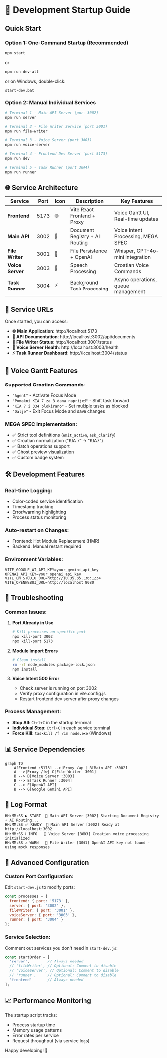 # 🚀 Development Startup Guide

## Quick Start

### Option 1: One-Command Startup (Recommended)
```bash
npm start
```
or
```bash
npm run dev-all
```
or on Windows, double-click:
```
start-dev.bat
```

### Option 2: Manual Individual Services
```bash
# Terminal 1 - Main API Server (port 3002)
npm run server

# Terminal 2 - File Writer Service (port 3001)  
npm run file-writer

# Terminal 3 - Voice Server (port 3003)
npm run voice-server

# Terminal 4 - Frontend Dev Server (port 5173)
npm run dev

# Terminal 5 - Task Runner (port 3004)
npm run runner
```

## 🌐 Service Architecture

| Service | Port | Icon | Description | Key Features |
|---------|------|------|-------------|--------------|
| **Frontend** | 5173 | 🌐 | Vite React Frontend + Proxy | Voice Gantt UI, Real-time updates |
| **Main API** | 3002 | 🚀 | Document Registry + AI Routing | Voice Intent Processing, MEGA SPEC |
| **File Writer** | 3001 | 💾 | File Persistence + OpenAI | Whisper, GPT-4o-mini integration |
| **Voice Server** | 3003 | 🎤 | Speech Processing | Croatian Voice Commands |
| **Task Runner** | 3004 | ⚡ | Background Task Processing | Async operations, queue management |

## 🎯 Service URLs

Once started, you can access:

- **🌐 Main Application**: http://localhost:5173
- **🚀 API Documentation**: http://localhost:3002/api/documents
- **💾 File Writer Status**: http://localhost:3001/status
- **🎤 Voice Server Health**: http://localhost:3003/health
- **⚡ Task Runner Dashboard**: http://localhost:3004/status

## 🎤 Voice Gantt Features

### Supported Croatian Commands:
- `"Agent"` - Activate Focus Mode
- `"Pomakni KIA 7 za 3 dana naprijed"` - Shift task forward
- `"KIA 7 i 334 blokirano"` - Set multiple tasks as blocked  
- `"Dalje"` - Exit Focus Mode and save changes

### MEGA SPEC Implementation:
- ✅ Strict tool definitions (`emit_action`, `ask_clarify`)
- ✅ Croatian normalization ("KIA 7" → "KIA7")
- ✅ Batch operations support
- ✅ Ghost preview visualization
- ✅ Custom badge system

## 🛠 Development Features

### Real-time Logging:
- Color-coded service identification
- Timestamp tracking
- Error/warning highlighting
- Process status monitoring

### Auto-restart on Changes:
- Frontend: Hot Module Replacement (HMR)
- Backend: Manual restart required

### Environment Variables:
```env
VITE_GOOGLE_AI_API_KEY=your_gemini_api_key
OPENAI_API_KEY=your_openai_api_key
VITE_LM_STUDIO_URL=http://10.39.35.136:1234
VITE_OPENWEBUI_URL=http://localhost:8080
```

## 🐛 Troubleshooting

### Common Issues:

1. **Port Already in Use**
   ```bash
   # Kill processes on specific port
   npx kill-port 3002
   npx kill-port 5173
   ```

2. **Module Import Errors**
   ```bash
   # Clean install
   rm -rf node_modules package-lock.json
   npm install
   ```

3. **Voice Intent 500 Error**
   - Check server is running on port 3002
   - Verify proxy configuration in vite.config.js
   - Restart frontend dev server after proxy changes

### Process Management:
- **Stop All**: `Ctrl+C` in the startup terminal
- **Individual Stop**: `Ctrl+C` in each service terminal
- **Force Kill**: `taskkill /f /im node.exe` (Windows)

## 📊 Service Dependencies

```mermaid
graph TD
    A[Frontend :5173] -->|Proxy /api| B[Main API :3002]
    A -->|Proxy /fw| C[File Writer :3001]
    B --> D[Voice Server :3003]
    B --> E[Task Runner :3004]
    C --> F[OpenAI API]
    B --> G[Google Gemini API]
```

## 🎨 Log Format

```
HH:MM:SS ▶ START  🚀 Main API Server [3002] Starting Document Registry + AI Routing...
HH:MM:SS ✅ READY  🚀 Main API Server [3002] Ready at http://localhost:3002
HH:MM:SS ℹ INFO   🎤 Voice Server [3003] Croatian voice processing initialized
HH:MM:SS ⚠ WARN   💾 File Writer [3001] OpenAI API key not found - using mock responses
```

## 🔧 Advanced Configuration

### Custom Port Configuration:
Edit `start-dev.js` to modify ports:
```javascript
const processes = {
  frontend: { port: '5173' },
  server: { port: '3002' },
  fileWriter: { port: '3001' },
  voiceServer: { port: '3003' },
  runner: { port: '3004' }
};
```

### Service Selection:
Comment out services you don't need in `start-dev.js`:
```javascript
const startOrder = [
  'server',        // Always needed
  // 'fileWriter', // Optional: Comment to disable
  // 'voiceServer', // Optional: Comment to disable
  // 'runner',     // Optional: Comment to disable
  'frontend'       // Always needed
];
```

## 📈 Performance Monitoring

The startup script tracks:
- Process startup time
- Memory usage patterns
- Error rates per service
- Request throughput (via service logs)

Happy developing! 🎉